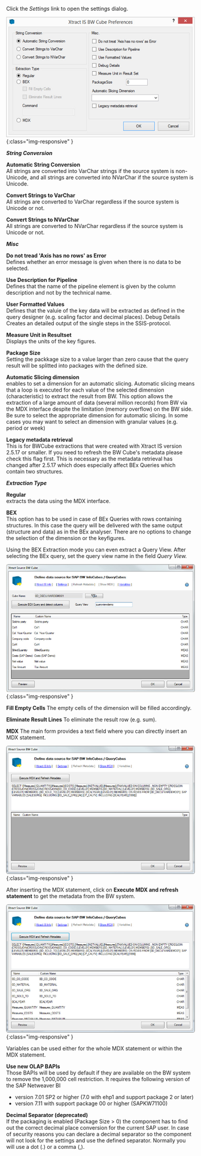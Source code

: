 Click the *Settings* link to open the settings dialog.

![XIS_BWCube_Settings](/img/content/XIS_BWCube_Settings.png){:class="img-responsive" }

***String Conversion***

**Automatic String Conversion**<br>
All strings are converted into VarChar strings if the source system is non-Unicode, and all strings are converted into NVarChar if the source system is Unicode.

**Convert Strings to VarChar**<br>
All strings are converted to VarChar regardless if the source system is Unicode or not.

**Convert Strings to NVarChar**<br>
All strings are converted to NVarChar regardless if the source system is Unicode or not.


***Misc***

**Do not tread 'Axis has no rows' as Error**<br>
Defines whether an error message is given when there is no data to be selected.

**Use Description for Pipeline**<br>
Defines that the name of the pipeline element is given by the column description and not by the technical name.

**User Formatted Values**<br>
Defines that the valuie of the key data will be extracted as defined in the query designer (e.g. scaling factor and decimal places).
Debug Details
Creates an detailed output of the single steps in the SSIS-protocol.

**Measure Unit in Resultset**<br>
Displays the units of the key figures.


**Package Size**<br>
Setting the packkage size to a value larger than zero cause that the query result will be splitted into packages with the defined size.

**Automatic Slicing dimension**<br>
enables to set a dimension for an automatic slicing.
Automatic slicing means that a loop is executed for each value of the selected dimension (characteristic) to extract the result from BW.
This option allows the extraction of a large amount of data (several million records) from BW via the MDX interface  despite the limitation (memory overflow) on the BW side.
Be sure to select the appropriate dimension for automatic slicing. In some cases you may want to select an dimension with granular values (e.g. period or week)

**Legacy metadata retrieval**<br>
This is for BWCube extractions that were created with  Xtract IS version 2.5.17 or smaller. If you need to refresh the BW Cube's metadata please check this flag first. This is necessary as the metadata retrieval has changed after 2.5.17 which does especially affect BEx Queries which contain two structures.


***Extraction Type***

**Regular**<br>
extracts the data using the MDX interface.

**BEX**<br>
This option has to be used in case of BEx Queries with rows containing structures. In this case the query will be delivered with the same output (structure and data) as in the BEx analyser. 
There are no options to change the selection of the dimension or the keyfigures.

Using the BEX Extraction mode you can even extract a Query View. After selecting the BEx query, set the query view name in the field *Query View.*

![BWCube-Settings-02](/img/content/BWCube-Settings-02.png){:class="img-responsive" }

**Fill Empty Cells**
The empty cells of the dimension will be filled accordingly.

**Eliminate Result Lines**
To eliminate the result row (e.g. sum).


**MDX**
The main form provides a text field where you can directly insert an MDX statement. 

![BWCube-Settings-03](/img/content/BWCube-Settings-03.png){:class="img-responsive" }

After inserting the MDX statement, click on **Execute MDX and refresh statement** to get the metadata from the BW system. 

![BWCube-Settings-04](/img/content/BWCube-Settings-04.png){:class="img-responsive" }

Variables can be used either for the whole MDX statement or within the MDX statement. 

**Use new OLAP BAPIs**<br>
Those BAPIs will be used by default if they are available on the BW system to remove the 1,000,000 cell restriction. It requires the following version of the SAP Netweaver BI
- version 7.01 SP2 or higher (7.0 with ehp1 and support package 2 or later)
- version 7.11 with support package 00 or higher (SAPKW71100)

**Decimal Separator (deprecated)**<br>
If the packaging is enabled (Package Size > 0)  the component has to find out the correct decimal place conversion for the current SAP user. In case of security reasons you can declare a decimal separator so the component will not look for the settings and use the defined separator. Normally you will use a dot (.) or a comma (,).